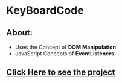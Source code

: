 # KeyBoardCode

## About:

- Uses the Concept of **DOM Manipulation**
- JavaScript Concepts of **EventListeners**.

## [Click Here to see the project](https://gouravkundu7370.github.io/JavaScript-Projects/KeyBoardCode)
